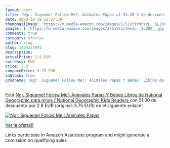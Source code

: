 ```yaml
---
layout: post
title: 'Ngr. Sigueme! Follow Me!: Animales Papas al 51.30 % de descuento'
date: 2020-10-18 22:27:39
thumbnailImage: 'https://m.media-amazon.com/images/I/51XYzrdn+zL._SL200_.jpg'
images: [ 'https://m.media-amazon.com/images/I/51XYzrdn+zL._SL200_.jpg' ]
comments: true
category: ofertas
author: ring
slug: 1426325991
description:
actualPrice: 2.8 EUR
currency: EUR
price: 2.8
comparePrice: 5.75 EUR
inStock: true
prodname: 'Ngr. Sigueme! Follow Me!: Animales Papas Y Bebes  Libros de National Geographic para ninos / National Geographic Kids Readers '
---
```


Está [Ngr. Sigueme! Follow Me!: Animales Papas Y Bebes  Libros de National Geographic para ninos / National Geographic Kids Readers ](https://www.amazon.es/dp/1426325991/?tag=tolees-21) con 51.30 de descuento por 2.8 EUR (original: 5.75 EUR) en el siguiente enlace!

[![Ngr. Sigueme! Follow Me!: Animales Papas](https://m.media-amazon.com/images/I/51XYzrdn+zL._SL200_.jpg)](https://www.amazon.es/dp/1426325991/?tag=tolees-21)

[Ver la oferta!!](https://www.amazon.es/dp/1426325991/?tag=tolees-21)

Links participate in Amazon Associate program and might generate a comission on qualifying sales


